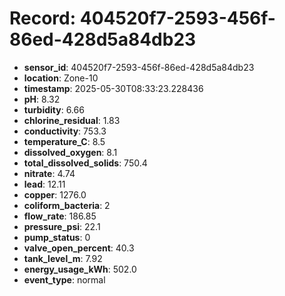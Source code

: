 # Record: 404520f7-2593-456f-86ed-428d5a84db23

- **sensor_id**: 404520f7-2593-456f-86ed-428d5a84db23
- **location**: Zone-10
- **timestamp**: 2025-05-30T08:33:23.228436
- **pH**: 8.32
- **turbidity**: 6.66
- **chlorine_residual**: 1.83
- **conductivity**: 753.3
- **temperature_C**: 8.5
- **dissolved_oxygen**: 8.1
- **total_dissolved_solids**: 750.4
- **nitrate**: 4.74
- **lead**: 12.11
- **copper**: 1276.0
- **coliform_bacteria**: 2
- **flow_rate**: 186.85
- **pressure_psi**: 22.1
- **pump_status**: 0
- **valve_open_percent**: 40.3
- **tank_level_m**: 7.92
- **energy_usage_kWh**: 502.0
- **event_type**: normal